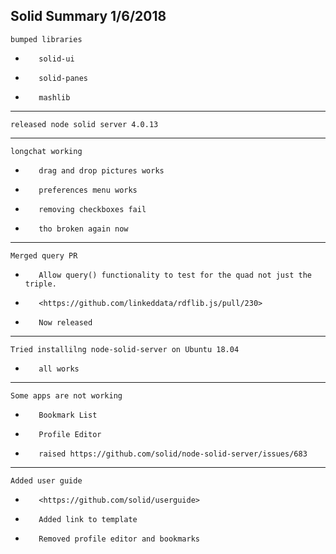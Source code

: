 Solid Summary 1/6/2018
---
    bumped libraries
-        solid-ui
-        solid-panes
-        mashlib
---
    released node solid server 4.0.13
---
    longchat working
-        drag and drop pictures works
-        preferences menu works
-        removing checkboxes fail
-        tho broken again now
---
    Merged query PR
-        Allow query() functionality to test for the quad not just the triple.
-        <https://github.com/linkeddata/rdflib.js/pull/230>
-        Now released
---
    Tried installilng node-solid-server on Ubuntu 18.04
-        all works
---
    Some apps are not working
-        Bookmark List
-        Profile Editor
-        raised https://github.com/solid/node-solid-server/issues/683
---
    Added user guide
-        <https://github.com/solid/userguide>
-        Added link to template
-        Removed profile editor and bookmarks
